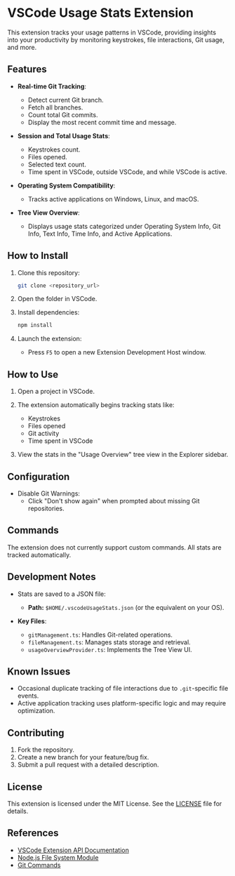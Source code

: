 # VSCode Usage Stats Extension

This extension tracks your usage patterns in VSCode, providing insights into your productivity by monitoring keystrokes, file interactions, Git usage, and more.

## Features

- **Real-time Git Tracking**:
  - Detect current Git branch.
  - Fetch all branches.
  - Count total Git commits.
  - Display the most recent commit time and message.

- **Session and Total Usage Stats**:
  - Keystrokes count.
  - Files opened.
  - Selected text count.
  - Time spent in VSCode, outside VSCode, and while VSCode is active.

- **Operating System Compatibility**:
  - Tracks active applications on Windows, Linux, and macOS.

- **Tree View Overview**:
  - Displays usage stats categorized under Operating System Info, Git Info, Text Info, Time Info, and Active Applications.

## How to Install

1. Clone this repository:
   ```bash
   git clone <repository_url>
   ```

2. Open the folder in VSCode.

3. Install dependencies:
   ```bash
   npm install
   ```

4. Launch the extension:
   - Press `F5` to open a new Extension Development Host window.

## How to Use

1. Open a project in VSCode.
2. The extension automatically begins tracking stats like:
   - Keystrokes
   - Files opened
   - Git activity
   - Time spent in VSCode

3. View the stats in the "Usage Overview" tree view in the Explorer sidebar.

## Configuration

- Disable Git Warnings:
  - Click "Don't show again" when prompted about missing Git repositories.

## Commands

The extension does not currently support custom commands. All stats are tracked automatically.

## Development Notes

- Stats are saved to a JSON file:
  - **Path:** `$HOME/.vscodeUsageStats.json` (or the equivalent on your OS).

- **Key Files**:
  - `gitManagement.ts`: Handles Git-related operations.
  - `fileManagement.ts`: Manages stats storage and retrieval.
  - `usageOverviewProvider.ts`: Implements the Tree View UI.

## Known Issues

- Occasional duplicate tracking of file interactions due to `.git`-specific file events.
- Active application tracking uses platform-specific logic and may require optimization.

## Contributing

1. Fork the repository.
2. Create a new branch for your feature/bug fix.
3. Submit a pull request with a detailed description.

## License

This extension is licensed under the MIT License. See the [LICENSE](LICENSE) file for details.

## References

- [VSCode Extension API Documentation](https://code.visualstudio.com/api)
- [Node.js File System Module](https://nodejs.org/api/fs.html)
- [Git Commands](https://git-scm.com/docs)
